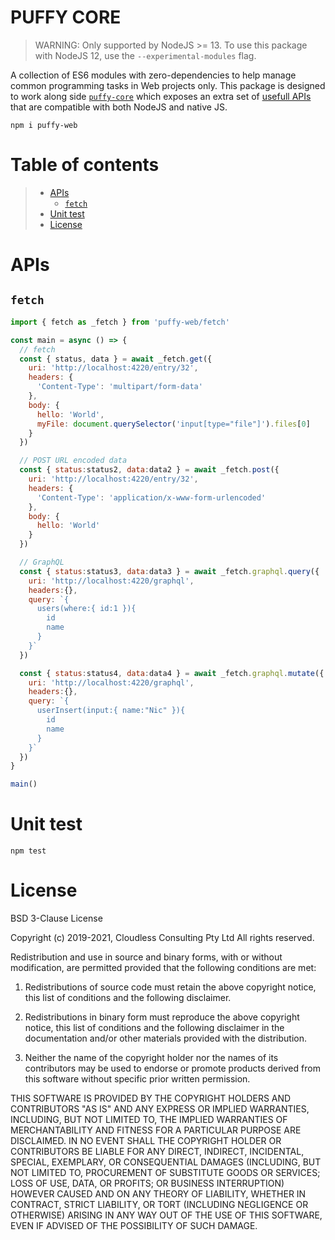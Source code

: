 # PUFFY CORE
		
> WARNING: Only supported by NodeJS >= 13. To use this package with NodeJS 12, use the `--experimental-modules` flag.
		
A collection of ES6 modules with zero-dependencies to help manage common programming tasks in Web projects only. This package is designed to work along side [`puffy-core`](https://github.com/nicolasdao/puffy-core) which exposes an extra set of [usefull APIs](https://github.com/nicolasdao/puffy-core#table-of-contents) that are compatible with both NodeJS and native JS.

```
npm i puffy-web
```

# Table of contents

> * [APIs](#apis)
>	- [`fetch`](#fetch)
> * [Unit test](#unit-test)
> * [License](#license)

# APIs
## `fetch`

```js
import { fetch as _fetch } from 'puffy-web/fetch'

const main = async () => {
  // fetch
  const { status, data } = await _fetch.get({
    uri: 'http://localhost:4220/entry/32',
    headers: {
      'Content-Type': 'multipart/form-data'
    },
    body: {
      hello: 'World',
      myFile: document.querySelector('input[type="file"]').files[0]
    }
  })

  // POST URL encoded data
  const { status:status2, data:data2 } = await _fetch.post({
    uri: 'http://localhost:4220/entry/32',
    headers: {
      'Content-Type': 'application/x-www-form-urlencoded'
    },
    body: {
      hello: 'World'
    }
  })

  // GraphQL
  const { status:status3, data:data3 } = await _fetch.graphql.query({ 
    uri: 'http://localhost:4220/graphql', 
    headers:{}, 
    query: `{ 
      users(where:{ id:1 }){ 
        id 
        name 
      } 
    }` 
  })

  const { status:status4, data:data4 } = await _fetch.graphql.mutate({ 
    uri: 'http://localhost:4220/graphql', 
    headers:{}, 
    query: `{ 
      userInsert(input:{ name:"Nic" }){ 
        id 
        name 
      } 
    }` 
  })
}

main()
```

# Unit test

```
npm test
```

# License

BSD 3-Clause License

Copyright (c) 2019-2021, Cloudless Consulting Pty Ltd
All rights reserved.

Redistribution and use in source and binary forms, with or without
modification, are permitted provided that the following conditions are met:

1. Redistributions of source code must retain the above copyright notice, this
   list of conditions and the following disclaimer.

2. Redistributions in binary form must reproduce the above copyright notice,
   this list of conditions and the following disclaimer in the documentation
   and/or other materials provided with the distribution.

3. Neither the name of the copyright holder nor the names of its
   contributors may be used to endorse or promote products derived from
   this software without specific prior written permission.

THIS SOFTWARE IS PROVIDED BY THE COPYRIGHT HOLDERS AND CONTRIBUTORS "AS IS"
AND ANY EXPRESS OR IMPLIED WARRANTIES, INCLUDING, BUT NOT LIMITED TO, THE
IMPLIED WARRANTIES OF MERCHANTABILITY AND FITNESS FOR A PARTICULAR PURPOSE ARE
DISCLAIMED. IN NO EVENT SHALL THE COPYRIGHT HOLDER OR CONTRIBUTORS BE LIABLE
FOR ANY DIRECT, INDIRECT, INCIDENTAL, SPECIAL, EXEMPLARY, OR CONSEQUENTIAL
DAMAGES (INCLUDING, BUT NOT LIMITED TO, PROCUREMENT OF SUBSTITUTE GOODS OR
SERVICES; LOSS OF USE, DATA, OR PROFITS; OR BUSINESS INTERRUPTION) HOWEVER
CAUSED AND ON ANY THEORY OF LIABILITY, WHETHER IN CONTRACT, STRICT LIABILITY,
OR TORT (INCLUDING NEGLIGENCE OR OTHERWISE) ARISING IN ANY WAY OUT OF THE USE
OF THIS SOFTWARE, EVEN IF ADVISED OF THE POSSIBILITY OF SUCH DAMAGE.
